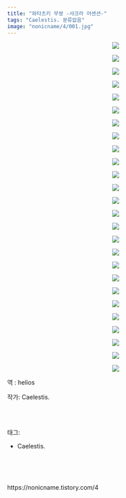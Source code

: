 ```yaml
---
title: "와타츠키 무쌍 -샤크라 어센션-"
tags: "Caelestis. 분류없음"
image: "nonicname/4/001.jpg"
---
```

<div class="article">
<div class="tt_article_useless_p_margin"><p style="text-align: center; clear: none; float: none;"><img src="{{ site.nasurl }}/nonicname/4/001.jpg"/></p><p style="text-align: center; clear: none; float: none;"><img src="{{ site.nasurl }}/nonicname/4/002.jpg"/></p><p style="text-align: center; clear: none; float: none;"><img src="{{ site.nasurl }}/nonicname/4/003.jpg"/></p><p style="text-align: center; clear: none; float: none;"><img src="{{ site.nasurl }}/nonicname/4/004.jpg"/></p><p style="text-align: center; clear: none; float: none;"><img src="{{ site.nasurl }}/nonicname/4/005.jpg"/></p><p style="text-align: center; clear: none; float: none;"><img src="{{ site.nasurl }}/nonicname/4/006.jpg"/></p><p style="text-align: center; clear: none; float: none;"><img src="{{ site.nasurl }}/nonicname/4/007.jpg"/></p><p style="text-align: center; clear: none; float: none;"><img src="{{ site.nasurl }}/nonicname/4/008.jpg"/></p><p style="text-align: center; clear: none; float: none;"><img src="{{ site.nasurl }}/nonicname/4/009.jpg"/></p><p style="text-align: center; clear: none; float: none;"><img src="{{ site.nasurl }}/nonicname/4/010.jpg"/></p><p style="text-align: center; clear: none; float: none;"><img src="{{ site.nasurl }}/nonicname/4/011.jpg"/></p><p style="text-align: center; clear: none; float: none;"><img src="{{ site.nasurl }}/nonicname/4/012.jpg"/></p><p style="text-align: center; clear: none; float: none;"><img src="{{ site.nasurl }}/nonicname/4/013.jpg"/></p><p style="text-align: center; clear: none; float: none;"><img src="{{ site.nasurl }}/nonicname/4/014.jpg"/></p><p style="text-align: center; clear: none; float: none;"><img src="{{ site.nasurl }}/nonicname/4/015.jpg"/></p><p style="text-align: center; clear: none; float: none;"><img src="{{ site.nasurl }}/nonicname/4/016.jpg"/></p><p style="text-align: center; clear: none; float: none;"><img src="{{ site.nasurl }}/nonicname/4/017.jpg"/></p><p style="text-align: center; clear: none; float: none;"><img src="{{ site.nasurl }}/nonicname/4/018.jpg"/></p><p style="text-align: center; clear: none; float: none;"><img src="{{ site.nasurl }}/nonicname/4/019.jpg"/></p><p style="text-align: center; clear: none; float: none;"><img src="{{ site.nasurl }}/nonicname/4/020.jpg"/></p><p style="text-align: center; clear: none; float: none;"><img src="{{ site.nasurl }}/nonicname/4/021.jpg"/></p><p style="text-align: center; clear: none; float: none;"><img src="{{ site.nasurl }}/nonicname/4/022.jpg"/></p><p style="text-align: center; clear: none; float: none;"><img src="{{ site.nasurl }}/nonicname/4/023.jpg"/></p><p style="text-align: center; clear: none; float: none;"><img src="{{ site.nasurl }}/nonicname/4/024.jpg"/></p><p style="text-align: center; clear: none; float: none;"><img src="{{ site.nasurl }}/nonicname/4/025.jpg"/></p><p style="text-align: center; clear: none; float: none;"><img src="{{ site.nasurl }}/nonicname/4/026.jpg"/></p><p>역 : helios<br/></p></div>
<p>작가: Caelestis.</p><br/>
</div><br/>
<div class="tagTrail">
<p>태그: </p>
<ul>
<li>Caelestis.</li>
</ul>
</div><br/>
<div class="cb_lstcomment">
</div><br/>

<br/>
<p id="refer">https://nonicname.tistory.com/4</p>
<br/>
